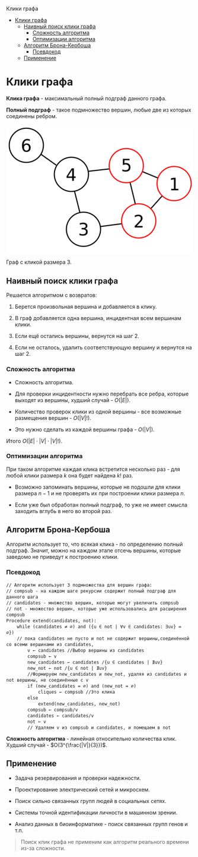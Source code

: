 Клики графа

- [Клики графа](#клики-графа)
	- [Наивный поиск клики графа](#наивный-поиск-клики-графа)
		- [Сложность алгоритма](#сложность-алгоритма)
		- [Оптимизации алгоритма](#оптимизации-алгоритма)
	- [Алгоритм Брона-Кербоша](#алгоритм-брона-кербоша)
		- [Псевдокод](#псевдокод)
	- [Применение](#применение)

# Клики графа

**Клика графа** - максимальный полный подграф данного графа.

**Полный подграф** - такое подмножество вершин, любые две из которых соединены ребром.

![c05fd53d4a841d1a587e1def1ae97207.png](./_resources/2189a81bfe724bf198b6b01412df316f.png)

Граф с кликой размера 3.

## Наивный поиск клики графа

Решается алгоритмом с возвратов:

1. Берется произвольная вершина и добавляется в клику.

2. В граф добавляется одна вершина, инцидентная всем вершинам клики.

3. Если ещё остались вершины, вернутся на шаг 2.

4. Если не осталось, удалить соответствующую вершину и вернутся на шаг 2.

### Сложность алгоритма

- Сложность алгоритма.

- Для проверки инцидентности нужно перебрать все ребра, которые выходят из вершины, худший случай - $O ( |E| )$.

- Количество проверок клики из одной вершины - все возможные размещения вершин - $O ( |V|! )$.

- Это нужно сделать из каждой вершины графа - $O ( |V| )$.

Итого $O ( |E| \cdot |V| \cdot |V|! )$.

### Оптимизации алгоритма

При таком алгоритме каждая клика встретится несколько раз - для любой клики размера $k$ она будет найдена $k!$ раз.

- Возможно запоминать вершины, которые не подошли для клики размера $n-1$ и не проверять их при построении клики размера $n$.

- Если уже был обработан полный подграф, то уже не имеет смысла заходить вглубь в него во второй раз.

## Алгоритм Брона-Кербоша

Алгоритм использует то, что всякая клика - по определению полный подграф. Значит, можно на каждом этапе отсечь вершины, которые заведомо не приведут к построению клики.

### Псевдокод

```
// Алгоритм использует 3 подмножества для вершин графа:
// compsub - на каждом шаге рекурсии содержит полный подграф для данного шага
// candidates - множество вершин, которые могут увеличить compsub
// not - множество вершин, которые уже использовались для расширения compsub
Procedure extend(candidates, not):
	while (candidates ≠ ∅) and ({u ∈ not | ∀v ∈ candidates: ∃uv} =  ∅})
	// пока candidates не пусто и not не содержит вершины,соединённой со всеми вершинами из candidates, 
		v ← candidates //Выбор вершины из candidates
		compsub ← v
		new_candidates ← candidates /{u ∈ candidates | ∄uv}
		new_not ← not /{u ∈ not | ∄uv}
		//Формируем new_candidates и new_not, удаляя из candidates и not вершины, не соединённые с v
		if (new_candidates = ∅) and (new_not = ∅)
			cliques ← compsub //Это клика
		else
			extend(new_candidates, new_not)
		compsub ← compsub/v
		candidates ← candidates/v
		not ← v
        // Удаляем v из compsub и candidates, и помещаем в not
```

**Сложность алгоритма** - линейная относительно количества клик. Худший случай - $O(3^{\frac{|V|}{3}})$.

## Применение

- Задача резервирования и проверки надежности.

- Проектирование электрический сетей и микросхем.

- Поиск сильно связанных групп людей в социальных сетях.

- Системы точной идентификации личности в машинном зрении.

- Анализ данных в биоинформатике - поиск связанных групп генов и т.п.

> Поиск клик графа не применим как алгоритм реального времени из-за сложности.